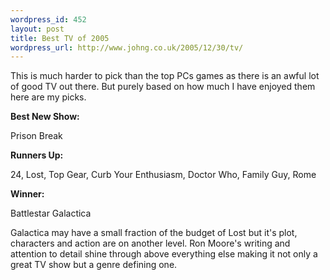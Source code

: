 ```yaml
--- 
wordpress_id: 452
layout: post
title: Best TV of 2005
wordpress_url: http://www.johng.co.uk/2005/12/30/tv/
---
```

This is much harder to pick than the top PCs games as there is an awful lot of good TV out there. But purely based on how much I have enjoyed them here are my picks.

**Best New Show:**

Prison Break

**Runners Up:**

24, Lost, Top Gear, Curb Your Enthusiasm, Doctor Who, Family Guy, Rome

**Winner:**

Battlestar Galactica

Galactica may have a small fraction of the budget of Lost but it's plot, characters and action are on another level. Ron Moore's writing and attention to detail shine through above everything else making it not only a great TV show but a genre defining one.
